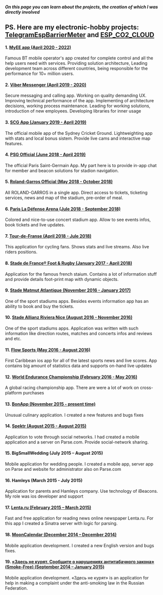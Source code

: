 ##### On this page you can learn about the projects, the creation of which I was directly involved
## PS. Here are my electronic-hobby projects: [TelegramEspBarrierMeter](https://github.com/AlexZhembl/TelegramEspBarrierMeter) and [ESP_CO2_CLOUD](https://github.com/AlexZhembl/ESP_CO2_CLOUD)

#### 1. [MyEE app (April 2020 - 2022)](https://apps.apple.com/gb/app/my-ee/id567457151)
Famous BT mobile operator's app created for complete control and all the help users need with services. Providing solution architecture, Leading development team across different countries, being responsible for the performance for 10+ million users.

#### 2. [Viber Messenger (April 2019 - 2020)](https://apps.apple.com/us/app/viber-messenger-chats-calls/id382617920)
Secure messaging and calling app. Working on quality demanding UX. Improving technical performance of the app. Implementing of architecture decisions, working process maintenance. Leading for working solutions, introduction of new employees. Developing libraries for inner usage 

#### 3. [SCG App (January 2019 - April 2019)](https://itunes.apple.com/au/app/scg-app/id1445394026?mt=8)
The official mobile app of the Sydney Cricket Ground. Lightweighting app with stats and local bonus sistem. Provide live cams and interactive map features.

#### 4. [PSG Official (June 2018 - April 2019)](https://itunes.apple.com/us/app/psg-official/id515968212?mt=8)
The official Paris Saint-Germain App. My part here is to provide in-app chat for member and beacon solutions for stadion navigation.

#### 5. [Roland-Garros Official (May 2018 - October 2018)](https://itunes.apple.com/us/app/roland-garros-official/id1371584793?mt=8)
All ROLAND-GARROS in a single app. Direct access to tickets, ticketing services, news and map of the stadium, pre-order of meal.

#### 6. [Paris La Défense Arena (Jule 2018 - September 2018)](https://itunes.apple.com/us/app/paris-la-défense-arena/id1296195165?mt=8)
Colored and nice-to-use concert stadium app. Allow to see events infos, book tickets and live updates.

#### 7. [Tour-de-Franse (April 2018 - Jule 2018)](https://itunes.apple.com/gb/app/tdf-2018-presented-by-škoda/id537634796?mt=8)
This application for cycling fans. Shows stats and live streams. Also live riders positions.

#### 8. [Stade de France® Foot & Rugby (January 2017 - April 2018)](https://itunes.apple.com/us/app/stade-de-france-foot-rugby/id819305607?mt=8)
Application for the famous french staium. Contains a lot of information stuff and provide details foot-print map with dynamic objects.

#### 9. [Stade Matmut Atlantique (November 2016 - January 2017)](https://itunes.apple.com/fr/app/stade-matmut-atlantique/id1069329829?mt=8)
One of the sport stadiums apps. Besides events information app has an ability to book and buy the tickets.

#### 10. [Stade Allianz Riviera Nice (August 2016 - November 2016)](https://itunes.apple.com/us/app/stade-allianz-riviera-nice/id1041980054?mt=8)
One of the sport stadiums apps. Application was written with such information like direction routes, matches and concerts infos and reviews and etc.

#### 11. [Flow Sports (May 2016 - August 2016)](https://itunes.apple.com/us/app/flow-sports/id1131631538?mt=8)
First Caribbean ios app for all of the latest sports news and live scores. App contains big amount of statistics data and supports on-hand live updates

#### 12. [World Endurance Championship (February 2016 - May 2016)](https://itunes.apple.com/us/app/world-endurance-championship/id852396979?mt=8)
A global racing championship app. There are were a lot of work on cross-platform purchases

#### 13. [BonApp (November 2015 - present time)](https://itunes.apple.com/app/id984491525)
Unusual culinary application. I created a new features and bugs fixes


#### 14. [Spektr (August 2015 - August 2015)](https://itunes.apple.com/by/app/spektr/id1024940689?mt=8)
Application to vote through social networks. I had created a mobile application and a server on Parse.com. Provide social-network sharing.


#### 15. BigSmallWedding (July 2015 – August 2015)
Mobile application for wedding people. I created a mobile app, server app on Parse and website for administrator also on Parse.com


#### 16. Hamleys (March 2015 - July 2015)
Application for parents and Hamleys company. Use technology of iBeacons. My role was ios developer and support


#### 17. [Lenta.ru (February 2015 – March 2015)](https://itunes.apple.com/by/app/novosti-lenta.ru-neoficial/id975805914?mt=8 )
Fast and free application for reading news online newspaper Lenta.ru. For this app I created a Sinatra server with logic for parsing.

#### 18. [MoonCalendar (December 2014 – December 2014)](https://itunes.apple.com/ru/app/lunnyj-kalendar-2015/id948196885?mt=8)
Mobile application development. I created a new English version and bugs fixes.

#### 19. [«Здесь не курят. Сообщите о нарушениях антитабачного закона» (Smoke-Free) (September 2014 – January 2015)](https://itunes.apple.com/ru/app/zdes-ne-kurat.-soobsite-o/id937272715?mt=8)
Mobile application development. «Здесь не курят» is an application for help in making a complaint under the anti-smoking law in the Russian Federation.
 
